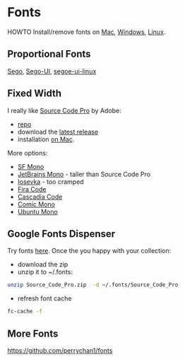 # Fonts

HOWTO Install/remove fonts on
[Mac](https://support.apple.com/en-us/HT201749),
[Windows](https://support.microsoft.com/en-us/windows/how-to-install-or-remove-a-font-in-windows-f12d0657-2fc8-7613-c76f-88d043b334b8),
[Linux](https://community.linuxmint.com/tutorial/view/29).

## Proportional Fonts

[Sego](https://en.wikipedia.org/wiki/Segoe),
[Sego-UI](https://learn.microsoft.com/en-us/typography/font-list/segoe-ui),
[segoe-ui-linux](https://github.com/mrbvrz/segoe-ui-linux)

## Fixed Width

I really like [Source Code Pro](https://en.wikipedia.org/wiki/Source_Code_Pro)
by Adobe:

* [repo](https://github.com/adobe-fonts/source-code-pro)
* download the [latest release](https://github.com/adobe-fonts/source-code-pro/releases/latest)
* installation [on Mac](https://titanwolf.org/Network/Articles/Article?AID=09204517-16d0-48eb-a201-a96d69b5160f).


More options:

* [SF Mono](https://developer.apple.com/fonts/)
* [JetBrains Mono](https://www.jetbrains.com/lp/mono/) - taller than Source Code Pro
* [Iosevka](https://github.com/be5invis/Iosevka) - too cramped
* [Fira Code](https://github.com/tonsky/FiraCode)
* [Cascadia Code](https://github.com/microsoft/cascadia-code)
* [Comic Mono](https://github.com/dtinth/comic-mono-font)
* [Ubuntu Mono](https://fonts.google.com/specimen/Ubuntu+Mono)

## Google Fonts Dispenser

Try fonts [here](https://fonts.google.com).  Once the you happy with your collection:

* download the zip
* unzip it to ~/.fonts:
```sh
unzip Source_Code_Pro.zip  -d ~/.fonts/Source_Code_Pro
```
* refresh font cache
```sh
fc-cache -f
```

## More Fonts

https://github.com/perrychan1/fonts
